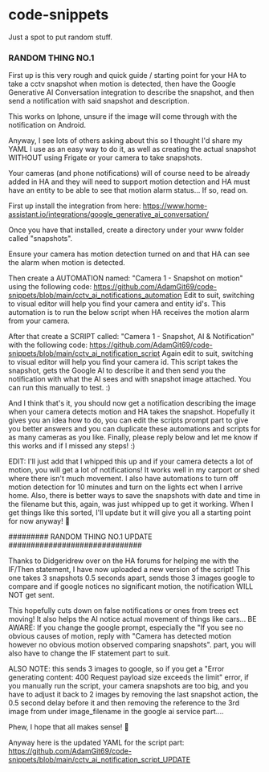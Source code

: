 # code-snippets
Just a spot to put random stuff.

### RANDOM THING NO.1 ###########
First up is this very rough and quick guide / starting point for your HA to take a cctv snapshot when motion is detected, then have the Google Generative AI Conversation integration to describe the snapshot, and then send a notification with said snapshot and description.

This works on Iphone, unsure if the image will come through with the notification on Android. 

Anyway, I see lots of others asking about this so I thought I'd share my YAML I use as an easy way to do it, as well as creating the actual snapshot WITHOUT using Frigate or your camera to take snapshots. 

Your cameras (and phone notifications) will of course need to be already added in HA and they will need to support motion detection and HA must have an entity to be able to see that motion alarm status... If so, read on. 

First up install the integration from here:  https://www.home-assistant.io/integrations/google_generative_ai_conversation/

Once you have that installed, create a directory under your www folder called "snapshots".

Ensure your camera has motion detection turned on and that HA can see the alarm when motion is detected.

Then create a AUTOMATION named:  "Camera 1 - Snapshot on motion"  using the following code: https://github.com/AdamGit69/code-snippets/blob/main/cctv_ai_notifications_automation
Edit to suit, switching to visual editor will help you find your camera  and entity id's. This automation is to run the below script when HA receives the motion alarm from your camera.

 After that create a SCRIPT called: "Camera 1 - Snapshot, AI & Notification" with the following code: https://github.com/AdamGit69/code-snippets/blob/main/cctv_ai_notification_script
Again edit to suit, switching to visual editor will help you find your camera id. This script takes the snapshot, gets the Google AI to describe it and then send you the notification with what the AI sees and with snapshot image attached. You can run this manually to test. :)

And I think that's it, you should now get a notification describing the image when your camera detects motion and HA takes the snapshot. Hopefully it gives you an idea how to do, you can edit the scripts prompt part to give you better answers and you can duplicate these automations and scripts for as many cameras as you like.  Finally, please reply below and let me know if this works and if I missed any steps! :)

EDIT: I'll just add that I whipped this up and if your camera detects a lot of motion, you will get a lot of notifications! It works well in my carport or shed where there isn't much movement. I also have automations to turn off motion detection for 10 minutes and turn on the lights ect when I arrive home. Also, there is better ways to save the snapshots with date and time in the filename but this, again, was just whipped up to get it working. When I get things like this sorted, I'll update but it will give you all a starting point for now anyway! 🙂

######### RANDOM THING NO.1 UPDATE ##############################

Thanks to Didgeridrew over on the HA forums for helping me with the IF/Then statement, I have now uploaded a new version of the script! 
This one takes 3 snapshots 0.5 seconds apart, sends those 3 images google to compare and if google notices no significant motion, the notification WILL NOT get sent. 

This hopefully cuts down on false notifications or ones from trees ect moving! It also helps the AI notice actual movement of things like cars...
BE AWARE: If you change the google prompt, especially the "If you see no obvious causes of motion, reply with "Camera has detected motion however no obvious motion observed comparing snapshots". part, you will also have to change the IF statement part to suit. 

ALSO NOTE: this sends 3 images to google, so if you get a "Error generating content: 400 Request payload size exceeds the limit" error, if you manually run the script, your camera snapshots are too big, and you have to adjust it back to 2 images by removing the last snapshot action, the  0.5 second delay before it and then removing the reference to the 3rd image from under image_filename in the google ai service part.... 

Phew, I hope that all makes sense! 🙂 

Anyway here is the updated YAML for the script part:
https://github.com/AdamGit69/code-snippets/blob/main/cctv_ai_notification_script_UPDATE
